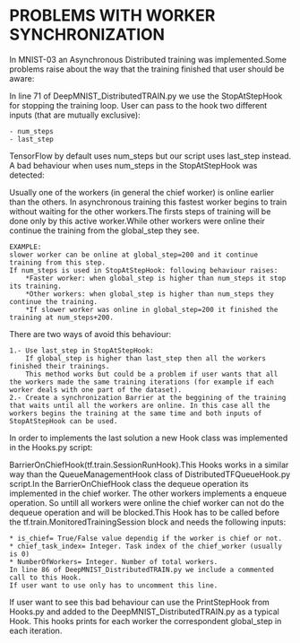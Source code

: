 # PROBLEMS WITH WORKER SYNCHRONIZATION

In MNIST-03 an Asynchronous Distributed training was implemented.Some problems raise about the way that the training finished that user should be aware:

In line 71 of DeepMNIST_DistributedTRAIN.py we use the StopAtStepHook for stopping the training loop. User can pass to the hook two different inputs (that are mutually exclusive):

	- num_steps
	- last_step	

TensorFlow by default uses num_steps but our script uses last_step instead. A bad behaviour when uses num_steps in the StopAtStepHook was detected:

Usually one of the workers (in general the chief worker) is online earlier than the others. In asynchronous training this fastest worker begins to train without waiting for the other workers.The firsts steps of training will be done only by this active worker.While other workers were online their continue the training from the global_step they see.

	EXAMPLE: 
	slower worker can be online at global_step=200 and it continue training from this step.
	If num_steps is used in StopAtStepHook: following behaviour raises:
		*Faster worker: when global_step is higher than num_steps it stop its training.
		*Other workers: when global_step is higher than num_steps they continue the training.
		*If slower worker was online in global_step=200 it finished the training at num_steps+200.

There are two ways of avoid this behaviour:
		
	1.- Use last_step in StopAtStepHook:
		If global_step is higher than last_step then all the workers finished their trainings. 
		This method works but could be a problem if user wants that all the workers made the same training iterations (for example if each worker deals with one part of the dataset).
	2.- Create a synchronization Barrier at the beggining of the training that waits until all the workers are online. In this case all the workers begins the training at the same time and both inputs of StopAtStepHook can be used.

In order to implements the last solution a new Hook class was implemented in the Hooks.py script:

BarrierOnChiefHook(tf.train.SessionRunHook).This Hooks works in a similar way than the QueueManagementHook class of DistributedTFQueueHook.py script.In the BarrierOnChiefHook class the dequeue operation its implemented in the chief worker. The other workers implements a enqueue operation. So untill all workers were online the chief worker can not do the dequeue operation and will be blocked.This Hook has to be called before the tf.train.MonitoredTrainingSession block and needs the following inputs:

	* is_chief= True/False value dependig if the worker is chief or not.
	* chief_task_index= Integer. Task index of the chief_worker (usually is 0)
	* NumberOfWorkers= Integer. Number of total workers.
	In line 86 of DeepMNIST_DistributedTRAIN.py we include a commented call to this Hook.
	If user want to use only has to uncomment this line. 
If user want to see this bad behaviour can use the PrintStepHook from Hooks.py and added to the DeepMNIST_DistributedTRAIN.py as a typical Hook. This hooks prints for each worker the correspondent global_step in each iteration.

